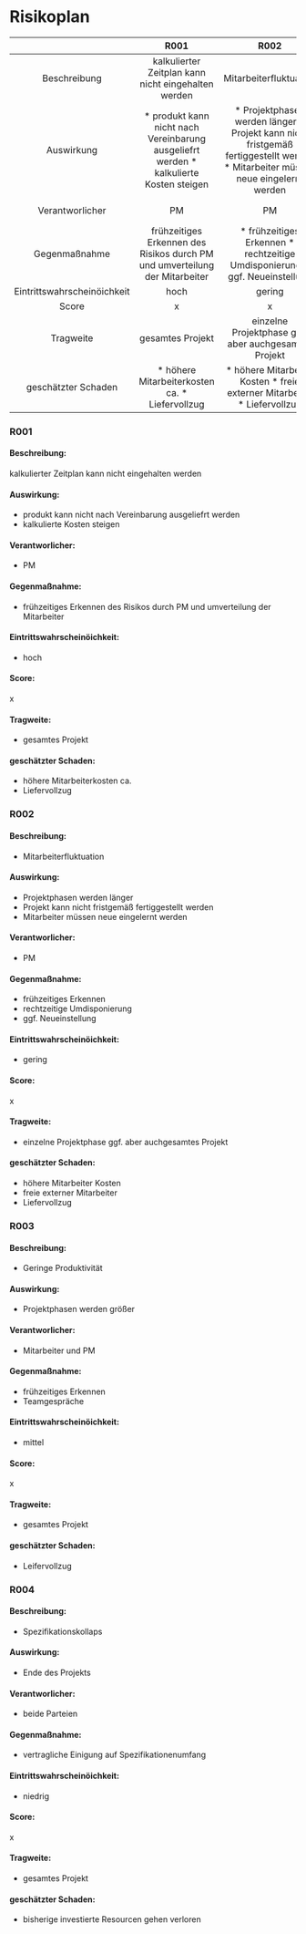 # Risikoplan


|                             |                                          R001                                          |                                                               R002                                                               |                   R003                  |                       R004                      |
|:---------------------------:|:--------------------------------------------------------------------------------------:|:--------------------------------------------------------------------------------------------------------------------------------:|:---------------------------------------:|:-----------------------------------------------:|
|         Beschreibung        |                   kalkulierter Zeitplan kann nicht eingehalten werden                  |                                                      Mitarbeiterfluktuation                                                      |          Geringe Produktivität          |              Spezifikationskollaps              |
|          Auswirkung         | * produkt kann nicht nach Vereinbarung ausgeliefrt werden * kalkulierte Kosten steigen | * Projektphasen werden länger  * Projekt kann nicht fristgemäß fertiggestellt werden * Mitarbeiter müssen neue eingelernt werden |       Projektphasen werden größer       |                Ende des Projekts                |
|       Verantworlicher       |                                           PM                                           |                                                                PM                                                                |            Mitarbeiter und PM           |                  beide Parteien                 |
|        Gegenmaßnahme        |       frühzeitiges Erkennen des Risikos durch PM und umverteilung der Mitarbeiter      |                            * frühzeitiges Erkennen * rechtzeitige Umdisponierung * ggf. Neueinstellung                           | * frühzeitiges Erkennen * Teamgespräche | vertragliche Einigung auf Spezifikationenumfang |
| Eintrittswahrscheinöichkeit |                                          hoch                                          |                                                              gering                                                              |                  mittel                 |                     niedrig                     |
|            Score            |                                            x                                           |                                                                 x                                                                |                    x                    |                        x                        |
|          Tragweite          |                                    gesamtes Projekt                                    |                                       einzelne Projektphase ggf. aber auchgesamtes Projekt                                       |             gesamtes Projekt            |                 gesamtes Projekt                |
|     geschätzter Schaden     |                     * höhere Mitarbeiterkosten ca. * Liefervollzug                     |                             * höhere Mitarbeiter Kosten * freie externer Mitarbeiter * Liefervollzug                             |              Leifervollzug              |  bisherige investierte Resourcen gehen verloren |




### R001
#### Beschreibung: 
kalkulierter Zeitplan kann nicht eingehalten werden
#### Auswirkung: 
* produkt kann nicht nach Vereinbarung ausgeliefrt werden
* kalkulierte Kosten steigen
#### Verantworlicher:
* PM
#### Gegenmaßnahme: 
* frühzeitiges Erkennen des Risikos durch PM und umverteilung der Mitarbeiter
#### Eintrittswahrscheinöichkeit: 
* hoch
#### Score:
x
#### Tragweite: 
* gesamtes Projekt
#### geschätzter Schaden: 
* höhere Mitarbeiterkosten ca. 
* Liefervollzug
&nbsp;
### R002
#### Beschreibung: 
* Mitarbeiterfluktuation
#### Auswirkung: 
* Projektphasen werden länger
* Projekt kann nicht fristgemäß fertiggestellt werden
* Mitarbeiter müssen neue eingelernt werden
#### Verantworlicher: 
* PM
#### Gegenmaßnahme:
* frühzeitiges Erkennen
* rechtzeitige Umdisponierung
* ggf. Neueinstellung
#### Eintrittswahrscheinöichkeit: 
* gering
#### Score:
x
#### Tragweite:
* einzelne Projektphase ggf. aber auchgesamtes Projekt
#### geschätzter Schaden:
* höhere Mitarbeiter Kosten
* freie externer Mitarbeiter
* Liefervollzug
&nbsp;
### R003
#### Beschreibung: 
* Geringe Produktivität
#### Auswirkung:
* Projektphasen werden größer
#### Verantworlicher:
* Mitarbeiter und PM
#### Gegenmaßnahme:
* frühzeitiges Erkennen
* Teamgespräche
#### Eintrittswahrscheinöichkeit: 
* mittel
#### Score:
x
#### Tragweite:
* gesamtes Projekt
#### geschätzter Schaden:
* Leifervollzug
&nbsp;
### R004
#### Beschreibung: 
* Spezifikationskollaps
#### Auswirkung:
* Ende des Projekts
#### Verantworlicher:
* beide Parteien 
#### Gegenmaßnahme:
* vertragliche Einigung auf Spezifikationenumfang
#### Eintrittswahrscheinöichkeit: 
* niedrig
#### Score:
x
#### Tragweite:
* gesamtes Projekt
#### geschätzter Schaden:
* bisherige investierte Resourcen gehen verloren
&nbsp;


